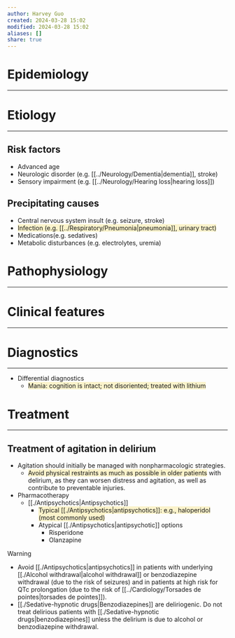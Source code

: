 ```yaml
---
author: Harvey Guo
created: 2024-03-28 15:02
modified: 2024-03-28 15:02
aliases: []
share: true
---
```

# Epidemiology
---


# Etiology
---
## Risk factors
- Advanced age
- Neurologic disorder (e.g. [[../Neurology/Dementia|dementia]], stroke)
- Sensory impairment (e.g. [[../Neurology/Hearing loss|hearing loss]])
## Precipitating causes
- Central nervous system insult (e.g. seizure, stroke)
- <span style="background:rgba(240, 200, 0, 0.2)">Infection (e.g. [[../Respiratory/Pneumonia|pneumonia]], urinary tract)</span>
- Medications(e.g. sedatives)
- Metabolic disturbances (e.g. electrolytes, uremia)


# Pathophysiology
---


# Clinical features
---


# Diagnostics
---
- Differential diagnostics
	- <span style="background:rgba(240, 200, 0, 0.2)">Mania: cognition is intact; not disoriented; treated with lithium</span>

# Treatment
---
## Treatment of agitation in delirium
- Agitation should initially be managed with nonpharmacologic strategies.
	- <span style="background:rgba(240, 200, 0, 0.2)">Avoid physical restraints as much as possible in older patients</span> with delirium, as they can worsen distress and agitation, as well as contribute to preventable injuries.
- Pharmacotherapy
	- [[./Antipsychotics|Antipsychotics]]
		- <span style="background:rgba(240, 200, 0, 0.2)">Typical [[./Antipsychotics|antipsychotics]]: e.g., haloperidol (most commonly used)</span>
		- Atypical [[./Antipsychotics|antipsychotic]] options
			- Risperidone
			- Olanzapine

>[!warning] 
>- Avoid [[./Antipsychotics|antipsychotics]] in patients with underlying [[./Alcohol withdrawal|alcohol withdrawal]] or benzodiazepine withdrawal (due to the risk of seizures) and in patients at high risk for QTc prolongation (due to the risk of [[../Cardiology/Torsades de pointes|torsades de pointes]]).
>- [[./Sedative-hypnotic drugs|Benzodiazepines]] are deliriogenic. Do not treat delirious patients with [[./Sedative-hypnotic drugs|benzodiazepines]] unless the delirium is due to alcohol or benzodiazepine withdrawal.